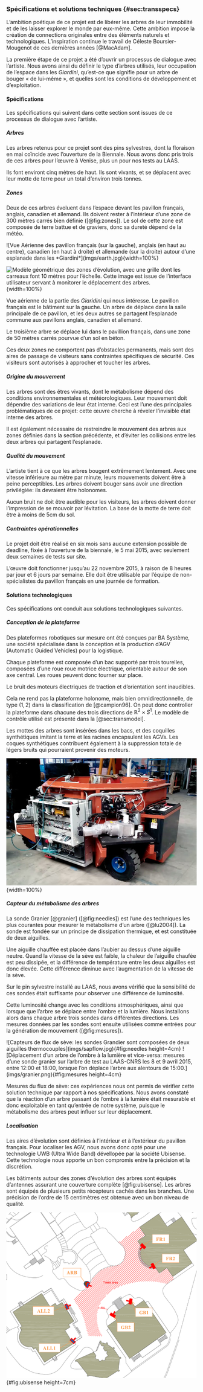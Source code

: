 ### Spécifications et solutions techniques {#sec:transspecs}

L’ambition poétique de ce projet est de libérer les arbres de leur immobilité et de les laisser explorer le monde par
eux-même. Cette ambition impose la création de connections originales entre des éléments naturels et technologiques.
L’inspiration continue le travail de Céleste Boursier-Mougenot de ces dernières années [@MacAdam].

La première étape de ce projet a été d’ouvrir un processus de dialogue avec l’artiste. Nous avons ainsi du définir le
type d’arbres utilisés, leur occupation de l’espace dans les *Giardini*, qu’est-ce que signifie pour un arbre de bouger
« de lui-même », et quelles sont les conditions de développement et d’exploitation.

#### Spécifications

Les spécifications qui suivent dans cette section sont issues de ce processus de dialogue avec l’artiste.

##### Arbres

Les arbres retenus pour ce projet sont des pins sylvestres, dont la floraison en mai coïncide avec l’ouverture de la
Biennale. Nous avons donc pris trois de ces arbres pour l’œuvre à Venise, plus un pour nos tests au LAAS.

Ils font environt cinq mètres de haut. Ils sont vivants, et se déplacent avec leur motte de terre pour un total
d’environ trois tonnes.

##### Zones

Deux de ces arbres évoluent dans l’espace devant les pavillon français, anglais, canadien et allemand. Ils doivent
rester à l’intérieur d’une zone de 300 mètres carrés bien définie ([@fig:zones]). Le sol de cette zone est composée de terre
battue et de graviers, donc sa dureté dépend de la météo.

<div id="fig:zones">
![Vue Aérienne des pavillon français (sur la gauche), anglais (en haut au centre), canadien (en haut à droite) et
allemande (sur la droite) autour d’une esplanade dans les *Giardini*](imgs/earth.jpg){width=100%}

![Modèle géométrique des zones d’évolution, avec une grille dont les carreaux font 10 mètres pour
l’échelle. Cette image est issue de l’interface utilisateur servant à monitorer le déplacement des
arbres.](imgs/plan_vierge.png){width=100%}

Vue aérienne de la partie des *Giaridini* qui nous intéresse. Le pavillon français est le bâtiment sur la gauche. Un
arbre de déplace dans la salle principale de ce pavillon, et les deux autres se partagent l’esplanade commune aux
pavillons anglais, canadien et allemand.
</div>

Le troisième arbre se déplace lui dans le pavillion français, dans une zone de 50 mètres carrés pourvue d’un sol en
béton.

Ces deux zones ne comportent pas d’obstacles permanents, mais sont des aires de passage de visiteurs sans contraintes
spécifiques de sécurité. Ces visiteurs sont autorisés à approcher et toucher les arbres.

##### Origine du mouvement

Les arbres sont des êtres vivants, dont le métabolisme dépend des conditions environnementales et météorologiques. Leur
mouvement doit dépendre des variations de leur état interne. Ceci est l’une des principales problématiques de ce
projet: cette œuvre cherche à réveler l’invisible état interne des arbres.

Il est également nécessaire de restreindre le mouvement des arbres aux zones définies dans la section précédente, et
d’éviter les collisions entre les deux arbres qui partagent l’esplanade.

##### Qualité du mouvement

L’artiste tient à ce que les arbres bougent extrêmement lentement. Avec une vitesse inférieure au mètre par minute,
leurs mouvements doivent être à peine perceptibles. Les arbres doivent bouger sans avoir une direction privilégiée: ils
devraient être holonomes.

Aucun bruit ne doit être audible pour les visiteurs, les arbres doivent donner l’impression de se mouvoir par
lévitation. La base de la motte de terre doit être à moins de 5cm du sol.

##### Contraintes opérationnelles

Le projet doit être réalisé en six mois sans aucune extension possible de deadline, fixée à l’ouverture de la biennale,
le 5 mai 2015, avec seulement deux semaines de tests sur site.

L’œuvre doit fonctionner jusqu’au 22 novembre 2015, à raison de 8 heures par jour et 6 jours par semaine. Elle doit
être utilisable par l’équipe de non-spécialistes du pavillon français en une journée de formation.

#### Solutions technologiques

Ces spécifications ont conduit aux solutions technologiques suivantes.

##### Conception de la plateforme

Des plateformes robotiques sur mesure ont été conçues par BA Système, une société spécialisée dans la conception et la
production d’AGV (Automatic Guided Vehicles) pour la logistique.

Chaque plateforme est composée d’un bac supporté par trois tourelles, composées d’une roue roue motrice électrique,
orientable autour de son axe central. Les roues peuvent donc tourner sur place.

Le bruit des moteurs électriques de traction et d’orientation sont inaudibles.

Cela ne rend pas la plateforme holonome, mais bien omnidirectionnelle, de type $(1, 2)$ dans la classification de
[@campion96]. On peut donc controller la plateforme dans chacune des trois directions de $\mathbb{R}^2\times S^1$.
Le modèle de contrôle utilisé est présenté dans la [@sec:transmodel].

Les mottes des arbres sont insérées dans les bacs, et des coquilles synthétiques imitant la terre et les racines
encapsulent les AGVs. Les coques synthétiques contribuent également à la suppression totale de légers bruits qui
pourraient provenir des moteurs.

![AGV dans les locaux de BA Systèmes](imgs/capture_video_BA.jpg){width=100%}


##### Capteur du métabolisme des arbres

La sonde Granier [@granier] ([@fig:needles]) est l’une des techniques les plus courantes pour mesurer le métabolisme d’un arbre
([@lu2004]). La sonde est fondée sur un principe de dissipation thermique, et est constituée de deux aiguilles.

Une aiguille chauffée est placée dans l’aubier au dessus d’une aiguille neutre. Quand la vitesse de la sève est faible,
la chaleur de l’aiguille chaufée est peu dissipée, et la différence de température entre les deux aiguilles est donc
élevée. Cette différence diminue avec l’augmentation de la vitesse de la sève.

Sur le pin sylvestre  installé au LAAS, nous avons vérifié que la sensibilité de ces sondes était suffisante pour
observer une différence de luminosité.

<!--TODO figure check sondes-->

Cette luminosité change avec les conditions atmosphériques, ainsi que lorsque que l’arbre se déplace entre l’ombre et
la lumière. Nous installons alors dans chaque arbre trois sondes dans différentes directions. Les mesures données par
les sondes sont ensuite utilisées comme entrées pour la génération de mouvement ([@fig:mesures]).

<div id="fig:granier">
![Capteurs de flux de sève: les sondes Grandier sont composées de deux aiguilles
thermocouples](imgs/sapflow.jpg){#fig:needles height=4cm}
![Déplacement d’un arbre de l’ombre à la lumière et vice-versa: mesures d’une sonde granier sur l’arbre de test au
LAAS-CNRS les 8 et 9 avril 2015, entre 12:00 et 18:00, lorsque l’on déplace l’arbre aux alentours de
15:00.](imgs/granier.png){#fig:mesures height=4cm}

Mesures du flux de sève: ces expériences nous ont permis de vérifier cette solution technique par rapport à nos
spécifications. Nous avons constaté que la réaction d’un arbre passant de l’ombre à la lumière était mesurable et
donc exploitable en tant qu’entrée de notre système, puisque le métabolisme des arbres peut influer sur leur
déplacement.
</div>

##### Localisation

Les aires d’évolution sont définies à l’intérieur et à l’extérieur du pavillon français. Pour localiser les AGV, nous
avons donc opté pour une technologie UWB (Ultra Wide Band) dévellopée par la société Ubisense. Cette technologie nous
apporte un bon compromis entre la précision et la discrétion.

Les bâtiments autour des zones d’évolution des arbres sont équipés d’antennes assurant une couverture complète
[@fig:ubisense]. Les arbres sont équipés de plusieurs petits récepteurs cachés dans les branches. Une précision de
l’ordre de 15 centimètres est obtenue avec un bon niveau de qualité.

![Implantation des antennes UWB Ubisense dans les *Giardini*](imgs/plan_capteurs.png){#fig:ubisense height=7cm}
